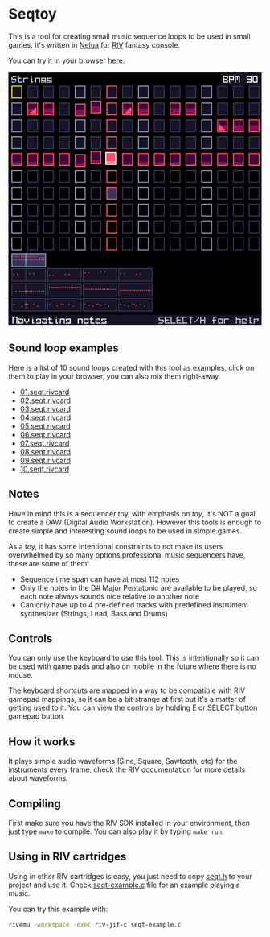 # Seqtoy

This is a tool for creating small music sequence loops to be used
in small games.
It's written in [Nelua](https://nelua.io/) for [RIV](https://docs.rives.io) fantasy console.

You can try it in your browser
[here](https://emulator.rives.io/#cartridge=https://raw.githubusercontent.com/edubart/cartridges/main/seqtoy.sqfs).

![Screenshot](https://raw.githubusercontent.com/edubart/seqtoy/master/seqtoy.png)

## Sound loop examples

Here is a list of 10 sound loops created with this tool as examples, click on them to play in your browser, you can also mix them right-away.

- [01.seqt.rivcard](https://emulator.rives.io/#cartridge=https://raw.githubusercontent.com/edubart/cartridges/main/seqtoy.sqfs&incard=https://raw.githubusercontent.com/edubart/cartridges/main/cards/01.seqt.rivcard)
- [02.seqt.rivcard](https://emulator.rives.io/#cartridge=https://raw.githubusercontent.com/edubart/cartridges/main/seqtoy.sqfs&incard=https://raw.githubusercontent.com/edubart/cartridges/main/cards/02.seqt.rivcard)
- [03.seqt.rivcard](https://emulator.rives.io/#cartridge=https://raw.githubusercontent.com/edubart/cartridges/main/seqtoy.sqfs&incard=https://raw.githubusercontent.com/edubart/cartridges/main/cards/03.seqt.rivcard)
- [04.seqt.rivcard](https://emulator.rives.io/#cartridge=https://raw.githubusercontent.com/edubart/cartridges/main/seqtoy.sqfs&incard=https://raw.githubusercontent.com/edubart/cartridges/main/cards/04.seqt.rivcard)
- [05.seqt.rivcard](https://emulator.rives.io/#cartridge=https://raw.githubusercontent.com/edubart/cartridges/main/seqtoy.sqfs&incard=https://raw.githubusercontent.com/edubart/cartridges/main/cards/05.seqt.rivcard)
- [06.seqt.rivcard](https://emulator.rives.io/#cartridge=https://raw.githubusercontent.com/edubart/cartridges/main/seqtoy.sqfs&incard=https://raw.githubusercontent.com/edubart/cartridges/main/cards/06.seqt.rivcard)
- [07.seqt.rivcard](https://emulator.rives.io/#cartridge=https://raw.githubusercontent.com/edubart/cartridges/main/seqtoy.sqfs&incard=https://raw.githubusercontent.com/edubart/cartridges/main/cards/07.seqt.rivcard)
- [08.seqt.rivcard](https://emulator.rives.io/#cartridge=https://raw.githubusercontent.com/edubart/cartridges/main/seqtoy.sqfs&incard=https://raw.githubusercontent.com/edubart/cartridges/main/cards/08.seqt.rivcard)
- [09.seqt.rivcard](https://emulator.rives.io/#cartridge=https://raw.githubusercontent.com/edubart/cartridges/main/seqtoy.sqfs&incard=https://raw.githubusercontent.com/edubart/cartridges/main/cards/09.seqt.rivcard)
- [10.seqt.rivcard](https://emulator.rives.io/#cartridge=https://raw.githubusercontent.com/edubart/cartridges/main/seqtoy.sqfs&incard=https://raw.githubusercontent.com/edubart/cartridges/main/cards/10.seqt.rivcard)

## Notes

Have in mind this is a sequencer toy, with emphasis on *toy*,
it's NOT a goal to create a DAW (Digital Audio Workstation).
However this tools is enough to create simple and interesting sound loops
to be used in simple games.

As a toy, it has some intentional constraints to not make its users
overwhelmed by so many options professional music sequencers have,
these are some of them:

- Sequence time span can have at most 112 notes
- Only the notes in the D# Major Pentatonic are available to be played, so each note always sounds nice relative to another note
- Can only have up to 4 pre-defined tracks with predefined instrument synthesizer (Strings, Lead, Bass and Drums)

## Controls

You can only use the keyboard to use this tool.
This is intentionally so it can be used with game pads and also on mobile in the future where there is no mouse.

The keyboard shortcuts are mapped in a way to be compatible with RIV gamepad mappings,
so it can be a bit strange at first but it's a matter of getting used to it.
You can view the controls by holding E or SELECT button gamepad button.

## How it works

It plays simple audio waveforms (Sine, Square, Sawtooth, etc) for the instruments
every frame, check the RIV documentation for more details about waveforms.

## Compiling

First make sure you have the RIV SDK installed in your environment, then just type `make` to compile.
You can also play it by typing `make run`.

## Using in RIV cartridges

Using in other RIV cartridges is easy, you just need to copy [seqt.h](/seqt.h)
to your project and use it.
Check [seqt-example.c](/seqt-example.c) file for an example playing a music.

You can try this example with:
```sh
rivemu -workspace -exec riv-jit-c seqt-example.c
```
